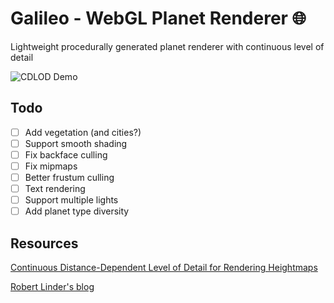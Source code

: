 
# Galileo - WebGL Planet Renderer 🌐

Lightweight procedurally generated planet renderer
with continuous level of detail

![CDLOD Demo](https://media.giphy.com/media/24G0tNHiV94P2U3hXb/giphy.gif)

## Todo

- [ ] Add vegetation (and cities?)
- [ ] Support smooth shading
- [ ] Fix backface culling
- [ ] Fix mipmaps
- [ ] Better frustum culling
- [ ] Text rendering
- [ ] Support multiple lights
- [ ] Add planet type diversity

## Resources

[Continuous Distance-Dependent Level of Detail for Rendering Heightmaps](http://vertexasylum.com/2010/07/11/oh-no-another-terrain-rendering-paper/)

[Robert Linder's blog](http://robert-lindner.com/blog/planet-renderer/)